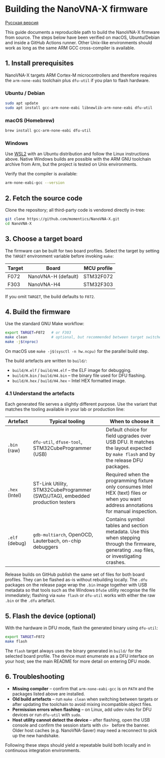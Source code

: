 # Building the NanoVNA-X firmware
[Русская версия](building_ru.md)

This guide documents a reproducible path to build the NanoVNA-X firmware from
source. The steps below have been verified on macOS, Ubuntu/Debian and inside
a GitHub Actions runner. Other Unix-like environments should work as long as
the same ARM GCC cross-compiler is available.

## 1. Install prerequisites

NanoVNA-X targets ARM Cortex-M microcontrollers and therefore requires the
`arm-none-eabi` toolchain plus `dfu-util` if you plan to flash hardware.

### Ubuntu / Debian

```bash
sudo apt update
sudo apt install gcc-arm-none-eabi libnewlib-arm-none-eabi dfu-util
```

### macOS (Homebrew)

```bash
brew install gcc-arm-none-eabi dfu-util
```

### Windows

Use [WSL2](https://learn.microsoft.com/windows/wsl/install) with an Ubuntu
distribution and follow the Linux instructions above. Native Windows builds are
possible with the ARM GNU toolchain archive from Arm, but the project is tested
on Unix environments.

Verify that the compiler is available:

```bash
arm-none-eabi-gcc --version
```

## 2. Fetch the source code

Clone the repository; all third-party code is vendored directly in-tree:

```bash
git clone https://github.com/momentics/NanoVNA-X.git
cd NanoVNA-X
```

## 3. Choose a target board

The firmware can be built for two board profiles. Select the target by setting
the `TARGET` environment variable before invoking `make`:

| Target | Board                | MCU profile |
|--------|----------------------|-------------|
| F072   | NanoVNA-H (default)  | STM32F072   |
| F303   | NanoVNA-H4           | STM32F303   |

If you omit `TARGET`, the build defaults to `F072`.

## 4. Build the firmware

Use the standard GNU Make workflow:

```bash
export TARGET=F072   # or F303
make clean           # optional, but recommended between target switches
make -j$(nproc)
```

On macOS use `make -j$(sysctl -n hw.ncpu)` for the parallel build step.

The build artefacts are written to `build/`:

- `build/H.elf` / `build/H4.elf` – the ELF image for debugging.
- `build/H.bin` / `build/H4.bin` – the binary file used for DFU flashing.
- `build/H.hex` / `build/H4.hex` – Intel HEX formatted image.

### 4.1 Understand the artefacts

Each generated file serves a slightly different purpose. Use the variant that
matches the tooling available in your lab or production line:

| Artefact        | Typical tooling                                      | When to choose it |
|-----------------|------------------------------------------------------|-------------------|
| `.bin` (raw)    | `dfu-util`, `dfuse-tool`, STM32CubeProgrammer (USB)  | Default choice for field upgrades over USB DFU. It matches the layout expected by `make flash` and by the release DFU packages. |
| `.hex` (Intel)  | ST-Link Utility, STM32CubeProgrammer (SWD/JTAG), embedded production testers | Required when the programming fixture only consumes Intel HEX (text) files or when you want address annotations for manual inspection. |
| `.elf` (debug)  | `gdb-multiarch`, OpenOCD, Lauterbach, on-chip debuggers | Contains symbol tables and section metadata. Use this when stepping through the firmware, generating `.map` files, or investigating crashes. |

Release builds on GitHub publish the same set of files for both board
profiles. They can be flashed as-is without rebuilding locally. The `.dfu`
packages on the release page wrap the `.bin` image together with USB metadata
so that tools such as the Windows `DfuSe` utility recognise the file
immediately; flashing via `make flash` or `dfu-util` works with either the raw
`.bin` or the `.dfu` artefact.

## 5. Flash the device (optional)

With the hardware in DFU mode, flash the generated binary using `dfu-util`:

```bash
export TARGET=F072
make flash
```

The `flash` target always uses the binary generated in `build/` for the
selected board profile. The device must enumerate as a DFU interface on your
host; see the main README for more detail on entering DFU mode.

## 6. Troubleshooting

- **Missing compiler** – confirm that `arm-none-eabi-gcc` is on `PATH` and the
  packages listed above are installed.
- **Old build artefacts** – run `make clean` when switching between targets or
  after updating the toolchain to avoid mixing incompatible object files.
- **Permission errors when flashing** – on Linux, add udev rules for DFU devices
  or run `dfu-util` with `sudo`.
- **Host utility cannot detect the device** – after flashing, open the USB console
  and confirm the session starts with `ch> ` before the banner. Older host caches
  (e.g. NanoVNA-Saver) may need a reconnect to pick up the new handshake.


Following these steps should yield a repeatable build both locally and in
continuous integration environments.
